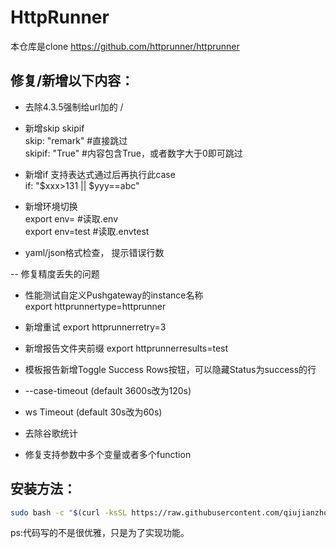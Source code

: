 # HttpRunner
本仓库是clone  https://github.com/httprunner/httprunner
## 修复/新增以下内容：

- 去除4.3.5强制给url加的 /
  
- 新增skip skipif  
  skip: "remark"  #直接跳过  
  skipif: "True"  #内容包含True，或者数字大于0即可跳过  

- 新增if 支持表达式通过后再执行此case  
  if: "$xxx>131 || $yyy==abc"

- 新增环境切换  
  export env= #读取.env  
  export env=test #读取.envtest

- yaml/json格式检查， 提示错误行数

-- 修复精度丢失的问题

- 性能测试自定义Pushgateway的instance名称  
  export httprunnertype=httprunner

- 新增重试     export httprunnerretry=3  
- 新增报告文件夹前缀 export httprunnerresults=test

- 模板报告新增Toggle Success Rows按钮，可以隐藏Status为success的行

- --case-timeout  (default 3600s改为120s)   
- ws Timeout  (default 30s改为60s)  

- 去除谷歌统计  
  
-  修复支持参数中多个变量或者多个function  
  


## 安装方法：
```bash
sudo bash -c "$(curl -ksSL https://raw.githubusercontent.com/qiujianzhong/httprunner/master/scripts/install.sh)"
```

ps:代码写的不是很优雅，只是为了实现功能。
